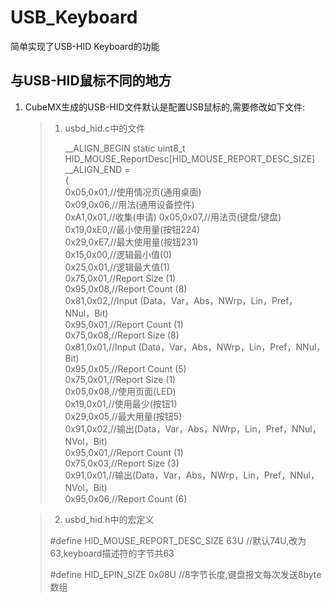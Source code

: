 # USB_Keyboard

简单实现了USB-HID Keyboard的功能

## **与USB-HID鼠标不同的地方**

1. CubeMX生成的USB-HID文件默认是配置USB鼠标的,需要修改如下文件:
   > 1. usbd_hid.c中的文件     
   > 
   >     __ALIGN_BEGIN static uint8_t HID_MOUSE_ReportDesc[HID_MOUSE_REPORT_DESC_SIZE] __ALIGN_END =   
        {   
        0x05,0x01,//使用情况页(通用桌面)  
        0x09,0x06,//用法(通用设备控件)   
        0xA1,0x01,//收集(申请) 
        0x05,0x07,//用法页(键盘/键盘)      
        0x19,0xE0,//最小使用量(按钮224)    
        0x29,0xE7,//最大使用量(按钮231)  
        0x15,0x00,//逻辑最小值(0)     
        0x25,0x01,//逻辑最大值(1)     
        0x75,0x01,//Report Size (1)    
        0x95,0x08,//Report Count (8)      
        0x81,0x02,//Input (Data，Var，Abs，NWrp，Lin，Pref，NNul，Bit)      
        0x95,0x01,//Report Count (1)      
        0x75,0x08,//Report Size (8)    
        0x81,0x01,//Input (Data，Var，Abs，NWrp，Lin，Pref，NNul，Bit)   
        0x95,0x05,//Report Count (5)      
        0x75,0x01,//Report Size (1)    
        0x05,0x08,//使用页面(LED)    
        0x19,0x01,//使用最少(按钮1)    
        0x29,0x05,//最大用量(按钮5)    
        0x91,0x02,//输出(Data，Var，Abs，NWrp，Lin，Pref，NNul，NVol，Bit)     
        0x95,0x01,//Report Count (1)   
        0x75,0x03,//Report Size (3)    
        0x91,0x01,//输出(Data，Var，Abs，NWrp，Lin，Pref，NNul，NVol，Bit)     
        0x95,0x06,//Report Count (6)      
   
   > 2. usbd_hid.h中的宏定义       
   > 
   > #define HID_MOUSE_REPORT_DESC_SIZE                 63U  //默认74U,改为63,keyboard描述符的字节共63    
   > 
   > #define HID_EPIN_SIZE                              0x08U    //8字节长度,键盘报文每次发送8byte数组
